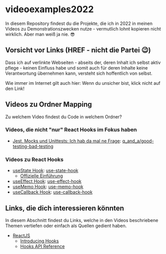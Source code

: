 # videoexamples2022
In diesem Repository findest du die Projekte, die ich in 2022 in meinen Videos zu Demonstrationszwecken nutze - vermutlich lohnt kopieren nicht wirklich. Aber man weiß ja nie. 😎

## Vorsicht vor Links (HREF - nicht die Partei 😉)
Dass ich auf verlinkte Webseiten - abseits der, deren Inhalt ich selbst aktiv pflege - keinen Einfluss habe und somit auch für deren Inhalte keine Verantwortung übernehmen kann, versteht sich hoffentlich von selbst.

Wie immer im Internet gilt auch hier: Wenn du unsicher bist, klick nicht auf den Link!

## Videos zu Ordner Mapping
Zu welchem Video findest du Code in welchem Ordner?

### Videos, die nicht "nur" React Hooks im Fokus haben 
- [Jest, Mocks und Unittests: Ich hab da mal ne Frage](https://youtu.be/umsmwcyapTI): [q_and_a/good-testing-bad-testing](./q_and_a/good-testing-bad-testing)

### Videos zu React Hooks
- [useState Hook](https://youtu.be/mSxaCMZEUjk): [use-state-hook](./use-state-hook)
  - [Offizielle Einführung](https://reactjs.org/docs/hooks-state.html)
- [useEffect Hook](https://youtu.be/VcbKmI5iyrk): [use-effect-hook](./use-effect-hook)
- [useMemo Hook](https://youtu.be/ROFPUKcLVZc): [use-memo-hook](./use-memo-hook)
- [useCallback Hook](https://youtu.be/MIkvidUae50): [use-callback-hook](./use-callback-hook)


## Links, die dich interessieren könnten

In diesem Abschnitt findest du Links, welche in den Videos beschriebene Themen vertiefen oder einfach als Quellen gedient haben. 

- [ReactJS](https://reactjs.org/)
  - [Introducing Hooks](https://reactjs.org/docs/hooks-intro.html)
  - [Hooks API Reference](https://reactjs.org/docs/hooks-reference.html)
